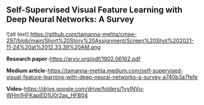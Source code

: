 

## Self-Supervised Visual Feature Learning with Deep Neural Networks: A Survey

![alt text] https://github.com/tamanna-mehta/cmpe-297/blob/main/Short%20Story%20Assignment/Screen%20Shot%202021-11-24%20at%2012.33.39%20AM.png

**Research paper**-https://arxiv.org/pdf/1902.06162.pdf

**Medium article**-https://tamanna-mehta.medium.com/self-supervised-visual-feature-learning-with-deep-neural-networks-a-survey-a740b3a7fefe

**Video**-https://drive.google.com/drive/folders/1yvINVu-WHm1HFKapiED1U0r2as_HFB04
